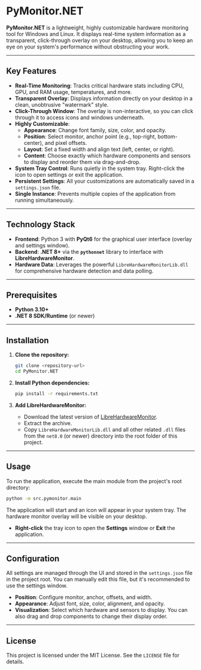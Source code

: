 # PyMonitor.NET

**PyMonitor.NET** is a lightweight, highly customizable hardware monitoring tool for Windows and Linux. It displays real-time system information as a transparent, click-through overlay on your desktop, allowing you to keep an eye on your system's performance without obstructing your work.

---

## Key Features

- **Real-Time Monitoring**: Tracks critical hardware stats including CPU, GPU, and RAM usage, temperatures, and more.
- **Transparent Overlay**: Displays information directly on your desktop in a clean, unobtrusive "watermark" style.
- **Click-Through Window**: The overlay is non-interactive, so you can click through it to access icons and windows underneath.
- **Highly Customizable**:
    - **Appearance**: Change font family, size, color, and opacity.
    - **Position**: Select monitor, anchor point (e.g., top-right, bottom-center), and pixel offsets.
    - **Layout**: Set a fixed width and align text (left, center, or right).
    - **Content**: Choose exactly which hardware components and sensors to display and reorder them via drag-and-drop.
- **System Tray Control**: Runs quietly in the system tray. Right-click the icon to open settings or exit the application.
- **Persistent Settings**: All your customizations are automatically saved in a `settings.json` file.
- **Single Instance**: Prevents multiple copies of the application from running simultaneously.

---

## Technology Stack

- **Frontend**: Python 3 with **PyQt6** for the graphical user interface (overlay and settings window).
- **Backend**: **.NET 8+** via the **`pythonnet`** library to interface with **LibreHardwareMonitor**.
- **Hardware Data**: Leverages the powerful `LibreHardwareMonitorLib.dll` for comprehensive hardware detection and data polling.

---

## Prerequisites

- **Python 3.10+**
- **.NET 8 SDK/Runtime** (or newer)

---

## Installation

1.  **Clone the repository:**
    ```bash
    git clone <repository-url>
    cd PyMonitor.NET
    ```

2.  **Install Python dependencies:**
    ```bash
    pip install -r requirements.txt
    ```

3.  **Add LibreHardwareMonitor:**
    - Download the latest version of [LibreHardwareMonitor](https://github.com/LibreHardwareMonitor/LibreHardwareMonitor/releases).
    - Extract the archive.
    - Copy `LibreHardwareMonitorLib.dll` and all other related `.dll` files from the `net8.0` (or newer) directory into the root folder of this project.

---

## Usage

To run the application, execute the main module from the project's root directory:

```bash
python -m src.pymonitor.main
```

The application will start and an icon will appear in your system tray. The hardware monitor overlay will be visible on your desktop.

- **Right-click** the tray icon to open the **Settings** window or **Exit** the application.

---

## Configuration

All settings are managed through the UI and stored in the `settings.json` file in the project root. You can manually edit this file, but it's recommended to use the settings window.

- **Position**: Configure monitor, anchor, offsets, and width.
- **Appearance**: Adjust font, size, color, alignment, and opacity.
- **Visualization**: Select which hardware and sensors to display. You can also drag and drop components to change their display order.

---

## License

This project is licensed under the MIT License. See the `LICENSE` file for details.
